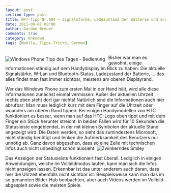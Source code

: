 ```yaml
---
layout: post
section-type: post
title: WP7-Tipp Nr.004 – Signalstärke, Ladezustand der Batterie und andere Infos
date: 2011-09-07 08:00
author: Gordon Breuer
comments: true
category: Unknown
tags: [Mobile, Tipps-Tricks, German]
---
```

<p><img style="margin: 5px 10px 10px 0px; float: left" alt="Windows Phone Tipp des Tages - Bedienung" src="http://anheledirwp.blob.core.windows.net/wordpress/2011/09/bedienung3.png" /></p>  <p>Bisher war man es gewohnt, einige Informationen ständig auf dem Handydisplay im Blick zu haben: Die aktuelle Signalstärke, W-Lan und Bluetooth-Status, Ladezustand der Batterie, … das alles findet man fast immer sichtbar, meistens am oberen Displayrand.</p>  <p>Wer das Windows Phone zum ersten Mal in der Hand hält, wird alle diese Informationen zunächst einmal vermissen: Außer der aktuellen Uhrzeit rechts oben steht dort gar nichts! Natürlich sind die Informationen auch hier abrufbar: Man muss lediglich kurz mit dem Finger auf die Uhrzeit oder woanders am oberen Rand tippen. Bei einigen Handymodellen von HTC funktioniert es besser, wenn man auf das HTC-Logo oben tippt und mit dem Finger ein Stück herunter streicht. In beiden Fällen wird für 10 Sekunden die Statusleiste eingeblendet, in der mit kleinen Symbolen der aktuelle Stand angezeigt wird. Die Daten werden, so sieht das zumindestens Microsoft, nicht ständig benötigt und lenken die Aufmerksamkeit des Benutzers nur unnötig ab. Ganz davon abgesehen, dass so eine Zeile mit technischen Infos auch nicht unbedingt schön aussieht. <img style="border-bottom-style: none; border-left-style: none; border-top-style: none; border-right-style: none" class="wlEmoticon wlEmoticon-winkingsmile" alt="Zwinkerndes Smiley" src="http://anheledirwp.blob.core.windows.net/wordpress/2011/09/wlEmoticon-winkingsmile.png" /></p>  <p>Das Anzeigen der Statusleiste funktioniert fast überall. Lediglich in einigen Anwendungen, welche im Vollbildmodus laufen, kann man sich die Infos nicht anzeigen lassen. Erkennbar ist das unter anderem auch daran, dass hier die Uhrzeit ebenfalls nicht sichtbar ist. Beispielsweise kann man das im so genannten Bilder-Hub beobachten, aber auch Videos werden im Vollbild abgespielt sowie die meisten Spiele.</p>
